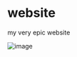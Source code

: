 # website
my very epic website

![image](https://github.com/user-attachments/assets/53f7f3ac-f622-44a7-a6c6-71fbc52d9a85)
